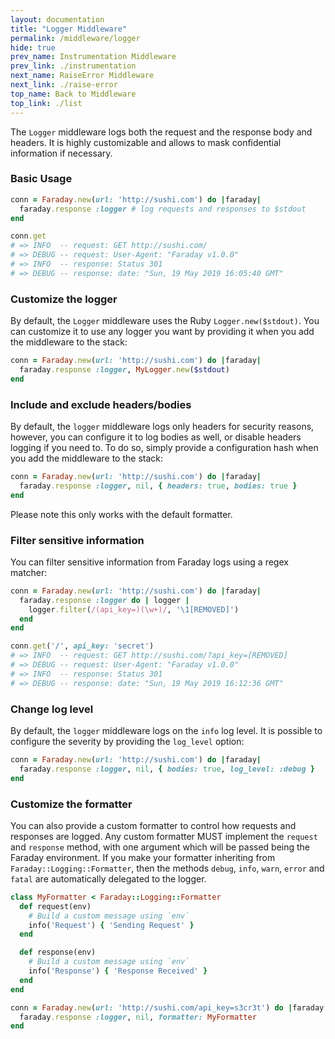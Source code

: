 ```yaml
---
layout: documentation
title: "Logger Middleware"
permalink: /middleware/logger
hide: true
prev_name: Instrumentation Middleware
prev_link: ./instrumentation
next_name: RaiseError Middleware
next_link: ./raise-error
top_name: Back to Middleware
top_link: ./list
---
```


The `Logger` middleware logs both the request and the response body and headers.
It is highly customizable and allows to mask confidential information if necessary.

### Basic Usage

```ruby
conn = Faraday.new(url: 'http://sushi.com') do |faraday|
  faraday.response :logger # log requests and responses to $stdout
end

conn.get
# => INFO  -- request: GET http://sushi.com/
# => DEBUG -- request: User-Agent: "Faraday v1.0.0"
# => INFO  -- response: Status 301
# => DEBUG -- response: date: "Sun, 19 May 2019 16:05:40 GMT"
```

### Customize the logger

By default, the `Logger` middleware uses the Ruby `Logger.new($stdout)`.
You can customize it to use any logger you want by providing it when you add the middleware to the stack:

```ruby
conn = Faraday.new(url: 'http://sushi.com') do |faraday|
  faraday.response :logger, MyLogger.new($stdout)
end
```

### Include and exclude headers/bodies

By default, the `logger` middleware logs only headers for security reasons, however, you can configure it
to log bodies as well, or disable headers logging if you need to. To do so, simply provide a configuration hash
when you add the middleware to the stack:

```ruby
conn = Faraday.new(url: 'http://sushi.com') do |faraday|
  faraday.response :logger, nil, { headers: true, bodies: true }
end
```

Please note this only works with the default formatter.

### Filter sensitive information

You can filter sensitive information from Faraday logs using a regex matcher:

```ruby
conn = Faraday.new(url: 'http://sushi.com') do |faraday|
  faraday.response :logger do | logger |
    logger.filter(/(api_key=)(\w+)/, '\1[REMOVED]')
  end
end

conn.get('/', api_key: 'secret')
# => INFO  -- request: GET http://sushi.com/?api_key=[REMOVED]
# => DEBUG -- request: User-Agent: "Faraday v1.0.0"
# => INFO  -- response: Status 301
# => DEBUG -- response: date: "Sun, 19 May 2019 16:12:36 GMT"
```

### Change log level

By default, the `logger` middleware logs on the `info` log level. It is possible to configure
the severity by providing the `log_level` option:

```ruby
conn = Faraday.new(url: 'http://sushi.com') do |faraday|
  faraday.response :logger, nil, { bodies: true, log_level: :debug }
end
```

### Customize the formatter

You can also provide a custom formatter to control how requests and responses are logged.
Any custom formatter MUST implement the `request` and `response` method, with one argument which
will be passed being the Faraday environment.
If you make your formatter inheriting from `Faraday::Logging::Formatter`,
then the methods `debug`, `info`, `warn`, `error` and `fatal` are automatically delegated to the logger.

```ruby
class MyFormatter < Faraday::Logging::Formatter
  def request(env)
    # Build a custom message using `env`
    info('Request') { 'Sending Request' }
  end

  def response(env)
    # Build a custom message using `env`
    info('Response') { 'Response Received' }
  end
end

conn = Faraday.new(url: 'http://sushi.com/api_key=s3cr3t') do |faraday|
  faraday.response :logger, nil, formatter: MyFormatter
end
```
